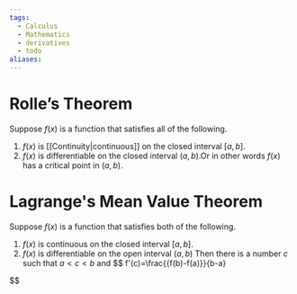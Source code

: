 ```yaml
---
tags:
  - Calculus
  - Mathematics
  - derivatives
  - todo
aliases:
---
```

# Rolle’s Theorem
Suppose $f(x)$ is a function that satisfies all of the following.
1. $f(x)$ is [[Continuity|continuous]] on the closed interval $[a,b]$.
2. $f(x)$ is differentiable on the closed interval $(a,b)$.Or in other words $f(x)$ has a critical point in $(a,b)$.
# Lagrange's Mean Value Theorem
Suppose $f(x)$ is a function that satisfies both of the following.
1. $f(x)$ is continuous on the closed interval $[a,b]$.
2. $f(x)$ is differentiable on the open interval $(a,b)$
Then there is a number $c$ such that $a<c<b$ and $$
f'(c)=\frac{{f(b)-f(a)}}{b-a}

$$